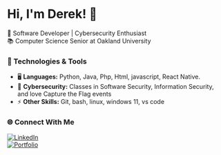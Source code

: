 # Hi, I'm Derek! 👋

🚀 Software Developer | Cybersecurity Enthusiast  
📚 Computer Science Senior at Oakland University

### 🔧 Technologies & Tools
- 🖥️ **Languages:** Python, Java, Php, Html, javascript, React Native.
- 🔐 **Cybersecurity:** Classes in Software Security, Information Security, and love Capture the Flag events
- ⚡ **Other Skills:** Git, bash, linux, windows 11, vs code

### 🌐 Connect With Me
[![LinkedIn](https://img.shields.io/badge/LinkedIn-Connect-blue?style=flat&logo=linkedin)](https://www.linkedin.com/in/derek-schramm/)  
[![Portfolio](https://img.shields.io/badge/Portfolio-Website-green?style=flat)](https://yourportfolio.com)
